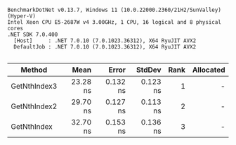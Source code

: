 ```

BenchmarkDotNet v0.13.7, Windows 11 (10.0.22000.2360/21H2/SunValley) (Hyper-V)
Intel Xeon CPU E5-2687W v4 3.00GHz, 1 CPU, 16 logical and 8 physical cores
.NET SDK 7.0.400
  [Host]     : .NET 7.0.10 (7.0.1023.36312), X64 RyuJIT AVX2
  DefaultJob : .NET 7.0.10 (7.0.1023.36312), X64 RyuJIT AVX2


```
|       Method |     Mean |    Error |   StdDev | Rank | Allocated |
|------------- |---------:|---------:|---------:|-----:|----------:|
| GetNthIndex3 | 23.28 ns | 0.132 ns | 0.123 ns |    1 |         - |
| GetNthIndex2 | 29.70 ns | 0.127 ns | 0.113 ns |    2 |         - |
|  GetNthIndex | 32.70 ns | 0.153 ns | 0.136 ns |    3 |         - |
